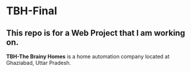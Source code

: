 # TBH-Final
## This repo is for a Web Project that I am working on.
<p><b>TBH-The Brainy Homes</b> is a home automation company located at Ghaziabad, Uttar Pradesh.</p>
